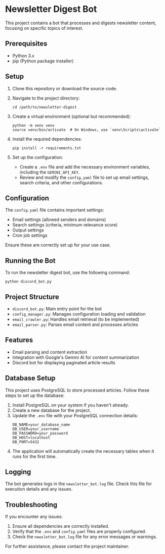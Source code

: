 # Newsletter Digest Bot

This project contains a bot that processes and digests newsletter content, focusing on specific topics of interest.

## Prerequisites

- Python 3.x
- pip (Python package installer)

## Setup

1. Clone this repository or download the source code.

2. Navigate to the project directory:

   ```
   cd /path/to/newsletter-digest
   ```

3. Create a virtual environment (optional but recommended):

   ```
   python -m venv venv
   source venv/bin/activate  # On Windows, use `venv\Scripts\activate`
   ```

4. Install the required dependencies:

   ```
   pip install -r requirements.txt
   ```

5. Set up the configuration:
   - Create a `.env` file and add the necessary environment variables, including the `GEMINI_API_KEY`.
   - Review and modify the `config.yaml` file to set up email settings, search criteria, and other configurations.

## Configuration

The `config.yaml` file contains important settings:

- Email settings (allowed senders and domains)
- Search settings (criteria, minimum relevance score)
- Output settings
- Cron job settings

Ensure these are correctly set up for your use case.

## Running the Bot

To run the newsletter digest bot, use the following command:

```
python discord_bot.py
```

## Project Structure

- `discord_bot.py`: Main entry point for the bot
- `config_manager.py`: Manages configuration loading and validation
- `email_crawler.py`: Handles email retrieval (to be implemented)
- `email_parser.py`: Parses email content and processes articles

## Features

- Email parsing and content extraction
- Integration with Google's Gemini AI for content summarization
- Discord bot for displaying paginated article results

## Database Setup

This project uses PostgreSQL to store processed articles. Follow these steps to set up the database:

1. Install PostgreSQL on your system if you haven't already.
2. Create a new database for the project.
3. Update the `.env` file with your PostgreSQL connection details:
   ```
   DB_NAME=your_database_name
   DB_USER=your_username
   DB_PASSWORD=your_password
   DB_HOST=localhost
   DB_PORT=5432
   ```
4. The application will automatically create the necessary tables when it runs for the first time.

## Logging

The bot generates logs in the `newsletter_bot.log` file. Check this file for execution details and any issues.

## Troubleshooting

If you encounter any issues:

1. Ensure all dependencies are correctly installed.
2. Verify that the `.env` and `config.yaml` files are properly configured.
3. Check the `newsletter_bot.log` file for any error messages or warnings.

For further assistance, please contact the project maintainer.
